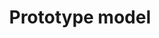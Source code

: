 ---
title: "Prototype model"
description: "We are building the following prototype model to realize the Hokoniwa concept and for the technical review of the WG members."
---
